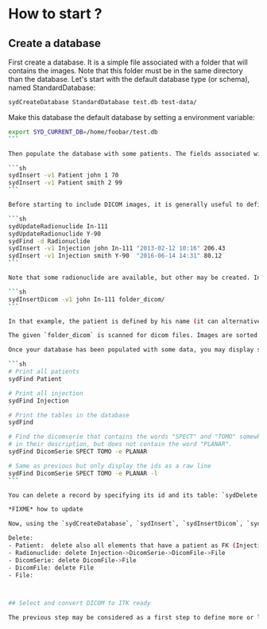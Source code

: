 

# How to start ?

## Create a database

First create a database. It is a simple file associated with a folder that will contains the images. Note that this folder must be in the same directory than the database. Let's start with the default database type (or schema), named StandardDatabase:

```bash
sydCreateDatabase StandardDatabase test.db test-data/
```

Make this database the default database by setting a environment variable:
````bash
export SYD_CURRENT_DB=/home/foobar/test.db
```

Then populate the database with some patients. The fields associated with a patient are the name, the study_id number, the weight (in kg). It will be possible later to add more patients or to update information.

```sh
sydInsert -v1 Patient john 1 70
sydInsert -v1 Patient smith 2 99
```

Before starting to include DICOM images, it is generally useful to define the injections associated with the PET, SPECT acquisitions. An injection is defined as a radionuclide, the date of the injection and a quantity (in MBq). The option `-v1`defined the verbosity. Level 1 (`-v1`) usually only display the result of a command ; level zero (by default or `-v0`) remove output. Higher level (usually) print more information.

```sh
sydUpdateRadionuclide In-111
sydUpdateRadionuclide Y-90
sydFind -d Radionuclide
sydInsert -v1 Injection john In-111 "2013-02-12 10:16" 206.43
sydInsert -v1 Injection smith Y-90  "2016-06-14 14:31" 80.12
```

Note that some radionuclide are available, but other may be created. Information associated with the injection may be modified later. We are now ready to insert DICOM images in the database, associated with the already defined patient and injection. This is performed with:

```sh
sydInsertDicom -v1 john In-111 folder_dicom/
```

In that example, the patient is defined by his name (it can alternatively be his study_id, both are unique field). The radionuclide name is used to retrieve the injection associated with this patient. If several injections with the same radionuclide have been associated to the same patient, an error occur: the injection must in that case be specified by its id. Every records in the database have an associated, unique id. Type `sydDump Injection` to list the injections and their id.

The given `folder_dicom` is scanned for dicom files. Images are sorted to create DicomSerie  associated with the patient and the injection. All the files are *copied* to the database folder, so it could takes some times if a lot of images are found. Images are roughly sorted in this folder according to the following hierarchy: `patient_name/date/modality`. Initial filenames are conserved. The main idea here is to keep things simple: you can still navigate to the folder hierarchy with any DICOM viewer. Syd will the provide tools for analysis and conversion of the DICOM images.

Once your database has been populated with some data, you may display some information with `sydDump`and `sydFind`. `sydDump` display information on elements (records) of given table (Patient, Injection, DicomSerie etc). The elements that will be displayed are designated by their id. The `sydFind` tool perform a simple search like the shell command `grep` and retrieve the id of the elements that match the pattern. Some examples below:

```sh
# Print all patients
sydFind Patient

# Print all injection
sydFind Injection

# Print the tables in the database
sydFind

# Find the dicomserie that contains the words "SPECT" and "TOMO" somewhere
# in their description, but does not contain the word "PLANAR".
sydFind DicomSerie SPECT TOMO -e PLANAR

# Same as previous but only display the ids as a raw line
sydFind DicomSerie SPECT TOMO -e PLANAR -l
```

You can delete a record by specifying its id and its table: `sydDelete test.db DicomSerie 2`. Such command will permanently delete the element ith id=2 in the database but also the associated files in the database folder. Like previously with `sydDump`, `sydDelete`may be piped after a `sydFind`command, allowing to delete the records that match a pattern.

*FIXME* how to update

Now, using the `sydCreateDatabase`, `sydInsert`, `sydInsertDicom`, `sydDump`, `sydFind`, `sydDelete`, we know how to create an database. Nothing really fun here except that, everything is now accessible via a database and a simple file system.

Delete:
- Patient:  delete also all elements that have a patient as FK (Injection->DicomSerie->DicomFile->File)
- Radionuclide: delete Injection->DicomSerie->DicomFile->File
- DicomSerie: delete DicomFile->File
- DicomFile: delete File
- File:



## Select and convert DICOM to ITK ready

The previous step may be considered as a first step to define more or less "stable" data in the database. Now image processing and computation could be performed and will be also stored in the database. We consider that DICOM image are reaad-only, every process will be performed on image stored in another format. ITK Metafile (mhd/raw) is the default image format.
